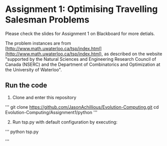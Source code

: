 # Assignment 1: Optimising Travelling Salesman Problems

Please check the slides for Assignment 1 on Blackboard for more detials.

The problem instances are from [http://www.math.uwaterloo.ca/tsp/index.html](http://www.math.uwaterloo.ca/tsp/index.html), as described on the website "supported by the Natural Sciences and Engineering Research Council of Canada (NSERC) and the Department of Combinatorics and Optimization at the University of Waterloo".

## Run the code
1. Clone and enter this repository

'''
git clone https://github.com/JasonAchillious/Evolution-Computing.git
cd Evolution-Computing/Assignment1/python
'''

2. Run tsp.py with default configuration by executing:

'''
python tsp.py

'''
